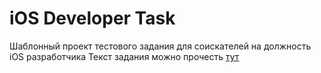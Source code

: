 # iOS Developer Task #

Шаблонный проект тестового задания для соискателей на должность iOS разработчика
Текст задания можно прочесть [тут](https://docs.google.com/document/d/1VYGDvgraSOKgElPGIk0JZsw4aRCsFZV2jMLLganmfVE/edit?usp=sharing)